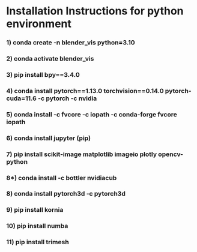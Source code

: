 # Installation Instructions for python environment

### 1)  conda create -n blender_vis python=3.10
### 2)  conda activate blender_vis
### 3)  pip install bpy==3.4.0
### 4)  conda install pytorch==1.13.0 torchvision==0.14.0 pytorch-cuda=11.6 -c pytorch -c nvidia
### 5)  conda install -c fvcore -c iopath -c conda-forge fvcore iopath
### 6)  conda install jupyter (pip)
### 7)  pip install scikit-image matplotlib imageio plotly opencv-python
### 8*)  conda install -c bottler nvidiacub
### 8)  conda install pytorch3d -c pytorch3d
### 9)  pip install kornia
### 10) pip install numba 
### 11) pip install trimesh


